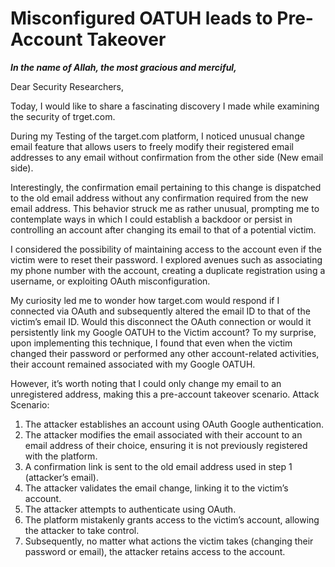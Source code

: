 # Misconfigured OATUH leads to Pre-Account Takeover

_**In the name of Allah, the most gracious and merciful,**_

Dear Security Researchers,

Today, I would like to share a fascinating discovery I made while examining the security of trget.com.

During my Testing of the target.com platform, I noticed unusual change email feature that allows users to freely modify their registered email addresses to any email without confirmation from the other side (New email side).

Interestingly, the confirmation email pertaining to this change is dispatched to the old email address without any confirmation required from the new email address. This behavior struck me as rather unusual, prompting me to contemplate ways in which I could establish a backdoor or persist in controlling an account after changing its email to that of a potential victim.

I considered the possibility of maintaining access to the account even if the victim were to reset their password. I explored avenues such as associating my phone number with the account, creating a duplicate registration using a username, or exploiting OAuth misconfiguration.

My curiosity led me to wonder how target.com would respond if I connected via OAuth and subsequently altered the email ID to that of the victim’s email ID. Would this disconnect the OAuth connection or would it persistently link my Google OATUH to the Victim account? To my surprise, upon implementing this technique, I found that even when the victim changed their password or performed any other account-related activities, their account remained associated with my Google OATUH.

However, it’s worth noting that I could only change my email to an unregistered address, making this a pre-account takeover scenario. Attack Scenario:

1. The attacker establishes an account using OAuth Google authentication.
2. The attacker modifies the email associated with their account to an email address of their choice, ensuring it is not previously registered with the platform.
3. A confirmation link is sent to the old email address used in step 1 (attacker’s email).
4. The attacker validates the email change, linking it to the victim’s account.
5. The attacker attempts to authenticate using OAuth.
6. The platform mistakenly grants access to the victim’s account, allowing the attacker to take control.
7. Subsequently, no matter what actions the victim takes (changing their password or email), the attacker retains access to the account.
